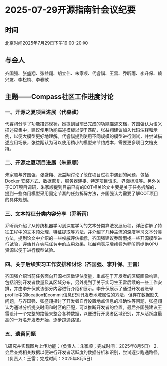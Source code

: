 # 2025-07-29开源指南针会议纪要
## 时间
北京时间2025年7月29日下午19:00-20:00
## 与会人
齐国强、张盛翔、张益翔、胡立伟、朱家顺、代睿祺、王雷、乔昕雨、李升保、赖兴友、李松楠、李春敏
## 主题——Compass社区工作进度讨论
### 一、开源之夏项目进展（代睿祺）
代睿祺分享了功能描述现状，她提到目前已完成的功能描述文档，齐国强认为语义描述应集中，建议使用功能描述模板以便于匹配，张益翔建议加入代码注释和示例，以便大模型更好地理解。代睿祺提到使用不同规模的模型进行测试，并尝试描述应用场景，张益翔认为可以使用稍小的模型来节约成本，需要更多项目文档支持。
### 二、开源之夏项目进展（朱家顺）
朱家顺与齐国强、张盛翔、张益翔讨论了他在项目过程中遇到的问题，包括Docker 安装方式、数据恢复，服务器连接、特定项目请求、界面标准等。另外关于COT项目调研，朱家顺提到目前已有的COT相关论文主要是关于任务拆解的，提到一些商用模型采用固定节奏的任务拆解方法，齐国强认为需要了解COT项目的具体规划。
### 三、文本特征分类内容分享（乔昕雨）
乔昕雨介绍了从传统机器学习到深度学习的文本分类算法发展历程，详细讲解了特征工程中的文本预处理、特征提取等方法，并介绍了几种主流的深度学习文本分类方法，提到论文中介绍的一些权威评估指标，齐国强建议乔昕雨找一些开源模型进行试验，评估其在实际任务中的应用效果，张益翔表示后续将为乔昕雨提供GPU资源以便于进行模型试验。
### 四、关于后续实习工作安排和讨论（齐国强、李升保、王雷）
齐国强介绍当前任务面向开源社区做评估度量，重点在于开发者的区域画像构建，包括识别开发者数量及其区域分布，另外提到了关于实习生王雷后续的一些工作安排，并由李升保就该部分内容进行介绍和展示。李升保展示了通过开发者账号profile中的location和commit信息识别开发者地域属性的方法，但存在数据缺失问题，与齐国强、张盛翔探讨了开发者自行设置地点信息的准确性等问题，张盛翔认为通过分析提交时间和时区的匹配，可以推断开发者的位置。最后齐国强建议王雷设计一个完整的路径来整合各种数据，以便进行开发者区域识别，并从活跃度最高的一万名开发者开始，逐步跑通路径。
### 五、遗留问题
1.研究并实现图片上传功能；（负责人：朱家顺；完成时间：2025年8月5日）
2.会后查找相关数据以便进行开发者活跃度的数据分析和识别，尝试逐步跑通路径。（负责人：王雷；完成时间：2025年8月5日）
